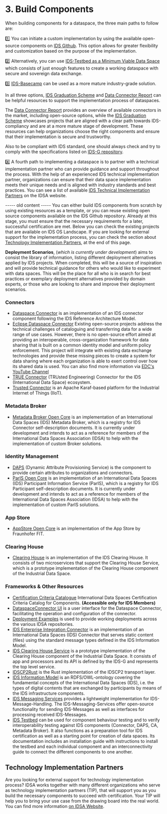# 3. Build Components
When building components for a dataspace, the three main paths to follow are:

:one: You can initiate a custom implementation by using the available open-source components on [IDS Github](https://github.com/International-Data-Spaces-Association/idsa/blob/main/overview_repositories.md). This option allows for greater flexibility and customization based on the purpose of the implementation.

:two: Alternatively, you can use [IDS-Testbed as a Minimum Viable Data Space](https://github.com/International-Data-Spaces-Association/IDS-testbed/blob/master/minimum-viable-data-space/MVDS.md) which consists of just enough features to create a working dataspace with secure and sovereign data exchange. 

:three: [IDS-Basecamp](https://github.com/International-Data-Spaces-Association/IDS-BaseCamp) can be used as a more mature industry-grade solution.

In all three options, [IDS Graduation Scheme](https://github.com/International-Data-Spaces-Association/idsa/blob/main/graduation_scheme/Projects.md) and [Data Connector Report](https://internationaldataspaces.org/data-connector-report/) can be helpful resources to support the implementation process of dataspaces. 

The [Data Connector Report](https://internationaldataspaces.org/data-connector-report/) provides an overview of available connectors in the market, including open-source options, while the [IDS Graduation Scheme](https://github.com/International-Data-Spaces-Association/idsa/blob/main/graduation_scheme/Projects.md) showcases projects that are aligned with a clear path towards IDS-compliancy and are at a more mature stage of development. These resources can help organizations choose the right components and ensure that their implementation is secure and trustworthy.

Also to be compliant with IDS standard, one should always check and try to comply with the specifications listed on [IDS-G repository](https://github.com/International-Data-Spaces-Association/IDS-G).

4️⃣ A fourth path to implementing a dataspace is to partner with a technical implementation partner who can provide guidance and support throughout the process. With the help of an experienced IDS technical implementation partner, organizations can ensure that their data space implementation meets their unique needs and is aligned with industry standards and best practices. You can see a list of available [IDS Technical Implementation Partners](https://internationaldataspaces.org/adopt/implementation-partners/) on the IDSA website.





----- old content -----
You can either build IDS components from scratch by using existing resources as a template, or you can reuse existing open source components available on the IDS Github repository. Already at this stage, you must ensure that the necessary requirements for a later, successful certification are met. Below you can check the existing projects that are available on IDS OS Landscape. If you are looking for external support for the implementation process, you can check the section about [Technology Implementation Partners](#technology-implementation-partners), at the end of this page.

**Deployment Scenarios**, (*which is currently under development*) aims to consist the library of information, listing different deployment alternatives applied by IDS projects. When completed, this will be a source of inspiration and will provide technical guidance for others who would like to experiment with data spaces. This will be the place for all who is in search for best practices or exemplary deployment alternatives provided by domain experts, or those who are looking to share and improve their deployment scenarios.

### Connectors

* [Dataspace Connector](../../../../DataspaceConnector/) is an implementation of an IDS connector component following the IDS Reference Architecture Model.
* [Eclipse Dataspace Connector](https://projects.eclipse.org/projects/technology.dataspaceconnector)
Existing open-source projects address the technical challenges of cataloguing and transferring data for a wide range of use cases. However, there is no open-source effort aimed at providing an interoperable, cross-organization framework for data sharing that is built on a common identity model and uniform policy enforcement. This project will integrate with existing data exchange technologies and provide these missing pieces to create a system for data sharing where each organization is able to exert control over how its shared data is used. You can also find more information via [EDC's YouTube Channel](https://www.youtube.com/channel/UCYmjEHtMSzycheBB4AeITHg/videos)
* [TRUE Connector](../../../../true-connector/) (TRUsted Engineering) Connector for the IDS (International Data Space) ecosystem.
* [Trusted Connector](../../../../trusted-connector/) is an Apache Karaf-based platform for the Industrial Internet of Things (IIoT).

### Metadata Broker

* [Metadata Broker Open Core](../../../../metadata-broker-open-core/) is an implementation of an International Data Spaces (IDS) Metadata Broker, which is a registry for IDS Connector self-description documents. It is currently under development and intends to act as a reference for members of the International Data Spaces Association (IDSA) to help with the implementation of custom Broker solutions.

### Identity Management

* [DAPS](../../../../omejdn-daps/) (Dynamic Attribute Provisioning Service) is the component to provide certain attributes to organizations and connectors. 
* [ParIS Open Core](../../../../ParIS-open-core/) is an implementation of an International Data Spaces (IDS) Participant Information Service (ParIS), which is a registry for IDS Participant self-description documents. It is currently under development and intends to act as a reference for members of the International Data Spaces Association (IDSA) to help with the implementation of custom ParIS solutions.

### App Store

* [AppStore Open Core](../../../../IDS-AppStore/) is an implementation of the App Store by Fraunhofer FIT.

### Clearing House

* [Clearing House](../../../../ids-clearing-house-core/) is an implementation of the IDS Clearing House. It consists of two microservices that support the Clearing House Service, which is a prototype implementation of the Clearing House component of the Industrial Data Space.

### Frameworks & Other Resources

* [Certification Criteria Catalogue](../../../../ids3c-co/) International Data Spaces Certification Criteria Catalog for Components. **(Accessible only for IDS Members)** 
* [DataspaceConnector UI](../../../../DataspaceConnectorUI/) is a user interface for the Dataspace Connector, facilitating the operation and configuration of the connector.
* [Deployment Examples](../../../../IDS-Deployment-Examples/) is used to provide working deployments across the various IDSA repositories.
* [IDS Enterprise Integration Connector](../../../../IDS-Enterprise-Integration-Connector/) is an implementation of an International Data Spaces (IDS) Connector that serves static content (files) using the standard message types defined in the IDS Information Model.
* [IDS Clearing House Service](../../../../ids-clearing-house-service/) is a prototype implementation of the Clearing House component of the Industrial Data Space. It consists of app and processors and its API is defined by the IDS-G and represents the top level service.
* [IDSCP2Rust](../../../../idscp2-rust/) is the Rust implementation of the IDSCP2 transport layer.
* [IDS Information Model](../../../../InformationModel/) is an RDFS/OWL-ontology covering the fundamental concepts of the International Data Spaces (IDS), i.e. the types of digital contents that are exchanged by participants by means of the IDS infrastructure components.
* [IDS Messaging Services](../../../../IDS-Messaging-Services/) provides a lightweight implementation for IDS-Message-Handling. The IDS-Messaging-Services offer open-source functionality for sending IDS-Messages as well as interfaces for processing received IDS-Messages.
* [IDS Testbed](../../../../IDS-testbed/) can be used for component behaviour testing and to verify interoperability testing against IDS components (Connector, DAPS, CA, Metadata Broker). It also functions as a preparation tool for IDS certification as well as a starting point for creation of data spaces. Its documentation includes an installation guide with instructions to install the testbed and each individual component and an interconnectivity guide to connect the different components to one another.

## Technology Implementation Partners
Are you looking for external support for technology implementation process? IDSA works together with many different organizations who serve as technology implementation partners (TIP), that will support you as you build the necessary components to succeed with certification. Your TIP will help you to bring your use case from the drawing board into the real world. You can find more information [on IDSA Website](https://internationaldataspaces.org/adopt/implementation-partners/).

